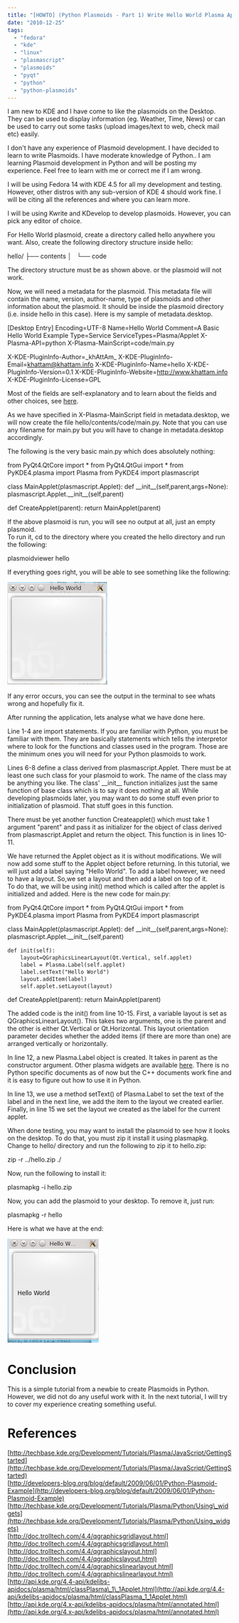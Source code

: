 ```yaml
---
title: "[HOWTO] (Python Plasmoids - Part 1) Write Hello World Plasma Applet in Python"
date: "2010-12-25"
tags: 
  - "fedora"
  - "kde"
  - "linux"
  - "plasmascript"
  - "plasmoids"
  - "pyqt"
  - "python"
  - "python-plasmoids"
---
```


I am new to KDE and I have come to like the plasmoids on the Desktop. They can be used to display information (eg. Weather, Time, News) or can be used to carry out some tasks (upload images/text to web, check mail etc) easily.

I don't have any experience of Plasmoid development. I have decided to learn to write Plasmoids. I have moderate knowledge of Python.. I am learning Plasmoid development in Python and will be posting my experience. Feel free to learn with me or correct me if I am wrong.

I will be using Fedora 14 with KDE 4.5 for all my development and testing. However, other distros with any sub-version of KDE 4 should work fine. I will be citing all the references and where you can learn more.

I will be using Kwrite and KDevelop to develop plasmoids. However, you can pick any editor of choice.

For Hello World plasmoid, create a directory called hello anywhere you want. Also, create the following directory structure inside hello:

hello/
├── contents
│   └── code

The directory structure must be as shown above. or the plasmoid will not work.

Now, we will need a metadata for the plasmoid. This metadata file will contain the name, version, author-name, type of plasmoids and other information about the plasmoid. It should be inside the plasmoid directory (i.e. inside hello in this case). Here is my sample of metadata.desktop.

\[Desktop Entry\]
Encoding=UTF-8
Name=Hello World
Comment=A Basic Hello World Example
Type=Service
ServiceTypes=Plasma/Applet
X-Plasma-API=python
X-Plasma-MainScript=code/main.py

X-KDE-PluginInfo-Author=\_khAttAm\_
X-KDE-PluginInfo-Email=khattam@khattam.info
X-KDE-PluginInfo-Name=hello
X-KDE-PluginInfo-Version=0.1
X-KDE-PluginInfo-Website=http://www.khattam.info
X-KDE-PluginInfo-License=GPL

Most of the fields are self-explanatory and to learn about the fields and other choices, see [here](http://techbase.kde.org/Development/Tutorials/Plasma/JavaScript/GettingStarted#Metadata.desktop).

As we have specified in X-Plasma-MainScript field in metadata.desktop, we will now create the file hello/contents/code/main.py. Note that you can use any filename for main.py but you will have to change in metadata.desktop accordingly.

The following is the very basic main.py which does absolutely nothing:

from PyQt4.QtCore import \*
from PyQt4.QtGui import \*
from PyKDE4.plasma import Plasma
from PyKDE4 import plasmascript
 
class MainApplet(plasmascript.Applet):
    def \_\_init\_\_(self,parent,args=None):
        plasmascript.Applet.\_\_init\_\_(self,parent)
 
def CreateApplet(parent):
    return MainApplet(parent)

If the above plasmoid is run, you will see no output at all, just an empty plasmoid.  
To run it, cd to the directory where you created the hello directory and run the following:

plasmoidviewer hello

If everything goes right, you will be able to see something like the following:  

![](images/plasmoid1.png)

If any error occurs, you can see the output in the terminal to see whats wrong and hopefully fix it.

After running the application, lets analyse what we have done here.

Line 1-4 are import statements. If you are familiar with Python, you must be familiar with them. They are basically statements which tells the interpretor where to look for the functions and classes used in the program. Those are the minimum ones you will need for your Python plasmoids to work.

Lines 6-8 define a class derived from plasmascript.Applet. There must be at least one such class for your plasmoid to work. The name of the class may be anything you like. The class' \_\_init\_\_ function initializes just the same function of base class which is to say it does nothing at all. While developing plasmoids later, you may want to do some stuff even prior to initialization of plasmoid. That stuff goes in this function.

There must be yet another function Createapplet() which must take 1 argument "parent" and pass it as initializer for the object of class derived from plasmascript.Applet and return the object. This function is in lines 10-11.

We have returned the Applet object as it is without modifications. We will now add some stuff to the Applet object before returning. In this tutorial, we will just add a label saying "Hello World". To add a label however, we need to have a layout. So,we set a layout and then add a label on top of it.  
To do that, we will be using init() method which is called after the applet is initialized and added. Here is the new code for main.py:

from PyQt4.QtCore import \*
from PyQt4.QtGui import \*
from PyKDE4.plasma import Plasma
from PyKDE4 import plasmascript

class MainApplet(plasmascript.Applet):
    def \_\_init\_\_(self,parent,args=None):
        plasmascript.Applet.\_\_init\_\_(self,parent)
 
    def init(self):
        layout=QGraphicsLinearLayout(Qt.Vertical, self.applet)
        label = Plasma.Label(self.applet)
        label.setText("Hello World")
        layout.addItem(label)
        self.applet.setLayout(layout)
 
def CreateApplet(parent):
    return MainApplet(parent)

The added code is the init() from line 10-15. First, a variable layout is set as QGraphicsLinearLayout(). This takes two arguments, one is the parent and the other is either Qt.Vertical or Qt.Horizontal. This layout orientation parameter decides whether the added items (if there are more than one) are arranged vertically or horizontally.

In line 12, a new Plasma.Label object is created. It takes in parent as the constructor argument. Other plasma widgets are available [here](http://api.kde.org/4.x-api/kdelibs-apidocs/plasma/html/annotated.html). There is no Python specific documents as of now but the C++ documents work fine and it is easy to figure out how to use it in Python.

In line 13, we use a method setText() of Plasma.Label to set the text of the label and in the next line, we add the item to the layout we created earlier. Finally, in line 15 we set the layout we created as the label for the current applet.

When done testing, you may want to install the plasmoid to see how it looks on the desktop. To do that, you must zip it install it using plasmapkg. Change to hello/ directory and run the following to zip it to hello.zip:

zip -r ../hello.zip ./

Now, run the following to install it:

plasmapkg -i hello.zip

Now, you can add the plasmoid to your desktop. To remove it, just run:

plasmapkg -r hello

Here is what we have at the end:  

![](images/plasmoid2.png)

# Conclusion

This is a simple tutorial from a newbie to create Plasmoids in Python. However, we did not do any useful work with it. In the next tutorial, I will try to cover my experience creating something useful.

# References

[http://techbase.kde.org/Development/Tutorials/Plasma/JavaScript/GettingStarted](http://techbase.kde.org/Development/Tutorials/Plasma/JavaScript/GettingStarted)  
[http://developers-blog.org/blog/default/2009/06/01/Python-Plasmoid-Example](http://developers-blog.org/blog/default/2009/06/01/Python-Plasmoid-Example)  
[http://techbase.kde.org/Development/Tutorials/Plasma/Python/Using\_widgets](http://techbase.kde.org/Development/Tutorials/Plasma/Python/Using_widgets)  
[http://doc.trolltech.com/4.4/qgraphicsgridlayout.html](http://doc.trolltech.com/4.4/qgraphicsgridlayout.html)  
[http://doc.trolltech.com/4.4/qgraphicslayout.html](http://doc.trolltech.com/4.4/qgraphicslayout.html)  
[http://doc.trolltech.com/4.4/qgraphicslinearlayout.html](http://doc.trolltech.com/4.4/qgraphicslinearlayout.html)  
[http://api.kde.org/4.4-api/kdelibs-apidocs/plasma/html/classPlasma\_1\_1Applet.html](http://api.kde.org/4.4-api/kdelibs-apidocs/plasma/html/classPlasma_1_1Applet.html)  
[http://api.kde.org/4.x-api/kdelibs-apidocs/plasma/html/annotated.html](http://api.kde.org/4.x-api/kdelibs-apidocs/plasma/html/annotated.html)
